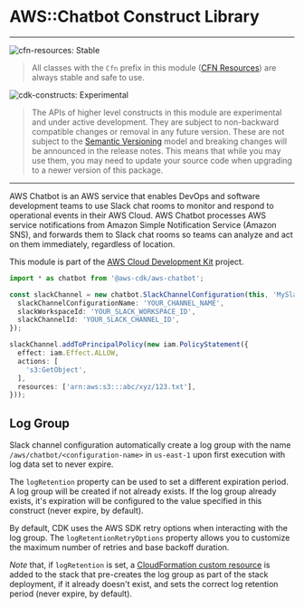 # AWS::Chatbot Construct Library
<!--BEGIN STABILITY BANNER-->

---

![cfn-resources: Stable](https://img.shields.io/badge/cfn--resources-stable-success.svg?style=for-the-badge)

> All classes with the `Cfn` prefix in this module ([CFN Resources]) are always stable and safe to use.
>
> [CFN Resources]: https://docs.aws.amazon.com/cdk/latest/guide/constructs.html#constructs_lib

![cdk-constructs: Experimental](https://img.shields.io/badge/cdk--constructs-experimental-important.svg?style=for-the-badge)

> The APIs of higher level constructs in this module are experimental and under active development.
> They are subject to non-backward compatible changes or removal in any future version. These are
> not subject to the [Semantic Versioning](https://semver.org/) model and breaking changes will be
> announced in the release notes. This means that while you may use them, you may need to update
> your source code when upgrading to a newer version of this package.

---

<!--END STABILITY BANNER-->

AWS Chatbot is an AWS service that enables DevOps and software development teams to use Slack chat rooms to monitor and respond to operational events in their AWS Cloud. AWS Chatbot processes AWS service notifications from Amazon Simple Notification Service (Amazon SNS), and forwards them to Slack chat rooms so teams can analyze and act on them immediately, regardless of location.

This module is part of the [AWS Cloud Development Kit](https://github.com/aws/aws-cdk) project.

```ts
import * as chatbot from '@aws-cdk/aws-chatbot';

const slackChannel = new chatbot.SlackChannelConfiguration(this, 'MySlackChannel', {
  slackChannelConfigurationName: 'YOUR_CHANNEL_NAME',
  slackWorkspaceId: 'YOUR_SLACK_WORKSPACE_ID',
  slackChannelId: 'YOUR_SLACK_CHANNEL_ID',
});

slackChannel.addToPrincipalPolicy(new iam.PolicyStatement({
  effect: iam.Effect.ALLOW,
  actions: [
    's3:GetObject',
  ],
  resources: ['arn:aws:s3:::abc/xyz/123.txt'],
}));
```

## Log Group

Slack channel configuration automatically create a log group with the name `/aws/chatbot/<configuration-name>` in `us-east-1` upon first execution with
log data set to never expire.

The `logRetention` property can be used to set a different expiration period. A log group will be created if not already exists.
If the log group already exists, it's expiration will be configured to the value specified in this construct (never expire, by default).

By default, CDK uses the AWS SDK retry options when interacting with the log group. The `logRetentionRetryOptions` property
allows you to customize the maximum number of retries and base backoff duration.

*Note* that, if `logRetention` is set, a [CloudFormation custom
resource](https://docs.aws.amazon.com/AWSCloudFormation/latest/UserGuide/aws-resource-cfn-customresource.html) is added
to the stack that pre-creates the log group as part of the stack deployment, if it already doesn't exist, and sets the
correct log retention period (never expire, by default).
